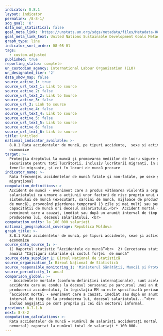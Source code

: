 ```yaml
---
indicator: 8.8.1
layout: indicator
permalink: /8-8-1/
sdg_goal: '8'
data_non_statistical: false
goal_meta_link: 'https://unstats.un.org/sdgs/metadata/files/Metadata-08-08-01.pdf'
goal_meta_link_text: United Nations Sustainable Development Goals Metadata (PDF 381 KB)
graph_type: line
indicator_sort_order: 08-08-01
tags:
  - custom.adjusted
published: true
reporting_status: complete
un_custodian_agency: International Labour Organization (ILO)
un_designated_tier: '2'
data_show_map: false
source_active_1: true
source_url_text_1: Link to source
source_active_2: false
source_url_text_2: Link to Source
source_active_3: false
source_url_3: Link to source
source_active_4: false
source_url_text_4: Link to source
source_active_5: false
source_url_text_5: Link to source
source_active_6: false
source_url_text_6: Link to source
title: Untitled
national_indicator_available: >-
  8.8.1 Rata accidentelor de muncă, pe tipuri accidente,  sexe și activități
  economice
target: >-
  Protecția dreptului la muncă și promovarea mediilor de lucru sigure și
  securizate pentru toți lucrătorii, inclusiv lucrătorii migranți, în special
  femeile migrante, și cei în locuri de muncă precare
indicator_name: >-
  Rata frecvenței accidentelor de muncă fatale și non-fatale, pe sexe și statut
  migrațional
computation_definitions: >-
  Accident de muncă - eveniment care a produs vătămarea violentă a organismului
  salariatului ca urmare a acțiunii unor factori de risc propriu unui element al
  sistemului de muncă (executant, sarcini de muncă, mijloace de producție, mediu
  de muncă), provocând pierderea temporară (3 zile și mai mult) sau permanentă a
  capacității de muncă ori decesul salariatului.<br>  Accident mortal -
  eveniment care a cauzat, imediat sau după un anumit interval de timp de la
  producerea lui, decesul salariatului. <br>
computation_units: la 100 000 salariați
national_geographical_coverage: Republica Moldova
graph_title: >-
  8.8.1 Rata accidentelor de muncă, pe tipuri accidente, sexe și activități
  economice
source_data_source_1: >-
  1) Raportul statistic ”Accidentele de muncă”<br>  2) Cercetarea statistică
  anuală ”Câștiguri salariale și costul forței  de muncă”
source_data_supplier_1: Biroul Național de Statistică
source_organisation_1: Biroul Național de Statistică
source_responsible_monitoring_1: 'Ministerul Sănătății, Muncii și Protecției Sociale'
source_periodicity_1: anual
comparison_global: >-
  - Accidentele mortale (conform definiției internaționale), sunt acele
  accidente care au condus la decesul persoanei pe parcursul unui an din ziua
  producerii accidentului, în legislația RM nu este specificată perioada
  ”accident mortal - eveniment care a cauzat, imediat sau după un anumit
  interval de timp de la producerea lui, decesul salariatului...”<br>  Nu se
  includ angajații pe cont propriu și cei din sectorul informal.
previous: 8-7-1-b
next: 8-8-2
computation_calculations: >-
  Rata accidentelor de muncă = Numărul de salariați accidentați mortal (sau
  nemortal) raportat la numărul total de salariați * 100 000.
---
```

